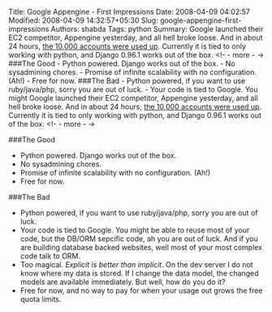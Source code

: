 Title: Google Appengine - First Impressions
Date: 2008-04-09 04:02:57
Modified: 2008-04-09 14:32:57+05:30
Slug: google-appengine-first-impressions
Authors: shabda
Tags: python
Summary: Google launched their EC2 competitor, Appengine yesterday, and all hell broke loose. And in about 24 hours, <a href="http://groups.google.com/group/google-appengine/browse_thread/thread/c5bf4ab38d93910d">the 10,000 accounts were used up</a>. Currently it is tied to only working with python, and Django 0.96.1 works out of the box. <!- - more - -> ###The Good - Python powered. Django works out of the box. - No sysadmining chores. - Promise of infinite scalability with no configuration. (Ah!) - Free for now. ###The Bad - Python powered, if you want to use ruby/java/php, sorry you are out of luck. - Your code is tied to Google. You might
Google launched their EC2 competitor, Appengine yesterday, and all hell broke loose. And in about 24 hours, <a href="http://groups.google.com/group/google-appengine/browse_thread/thread/c5bf4ab38d93910d">the 10,000 accounts were used up</a>. Currently it is tied to only working with python, and Django 0.96.1 works out of the box.
<!- - more - ->

###The Good
- Python powered. Django works out of the box.
- No sysadmining chores.
- Promise of infinite scalability with no configuration. (Ah!)
- Free for now.

###The Bad
- Python powered, if you want to use ruby/java/php, sorry you are out of luck.
- Your code is tied to Google. You might be able to reuse most of your code, but the DB/ORM sepcific code, ah you are out of luck. And if you are building database backed websites, well most of your most complex code talk to ORM.
- Too magical. *Explicit is better than implicit*. On the dev server I do not know where my data is stored. If I change the data model, the changed models are available immediately. But well, how do you do it?
- Free for now, and no way to pay for when your usage out grows the free quota limits.

